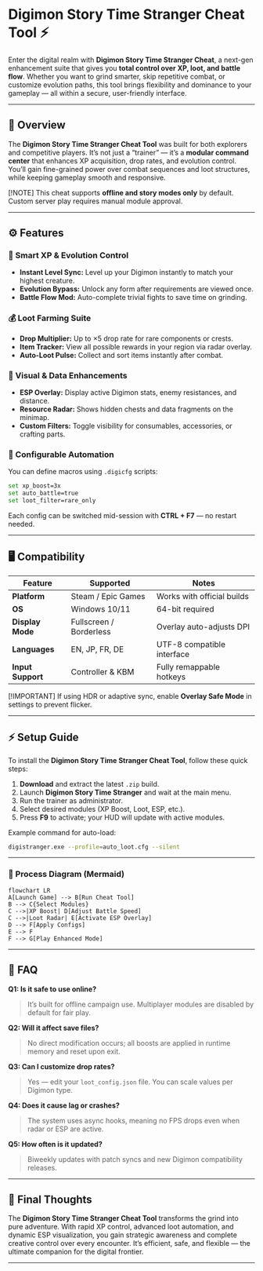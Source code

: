 # Digimon Story Time Stranger Cheat Tool ⚡

Enter the digital realm with **Digimon Story Time Stranger Cheat**, a next-gen enhancement suite that gives you **total control over XP, loot, and battle flow**. Whether you want to grind smarter, skip repetitive combat, or customize evolution paths, this tool brings flexibility and dominance to your gameplay — all within a secure, user-friendly interface.

---

## 🧩 Overview

The **Digimon Story Time Stranger Cheat Tool** was built for both explorers and competitive players. It’s not just a “trainer” — it’s a **modular command center** that enhances XP acquisition, drop rates, and evolution control. You’ll gain fine-grained power over combat sequences and loot structures, while keeping gameplay smooth and responsive.

[!NOTE]
This cheat supports **offline and story modes only** by default. Custom server play requires manual module approval.

---

## ⚙️ Features

### 🧠 Smart XP & Evolution Control

* **Instant Level Sync:** Level up your Digimon instantly to match your highest creature.
* **Evolution Bypass:** Unlock any form after requirements are viewed once.
* **Battle Flow Mod:** Auto-complete trivial fights to save time on grinding.

### 💰 Loot Farming Suite

* **Drop Multiplier:** Up to ×5 drop rate for rare components or crests.
* **Item Tracker:** View all possible rewards in your region via radar overlay.
* **Auto-Loot Pulse:** Collect and sort items instantly after combat.

### 🔮 Visual & Data Enhancements

* **ESP Overlay:** Display active Digimon stats, enemy resistances, and distance.
* **Resource Radar:** Shows hidden chests and data fragments on the minimap.
* **Custom Filters:** Toggle visibility for consumables, accessories, or crafting parts.

### 🧩 Configurable Automation

You can define macros using `.digicfg` scripts:

```bash
set xp_boost=3x
set auto_battle=true
set loot_filter=rare_only
```

Each config can be switched mid-session with **CTRL + F7** — no restart needed.

---

## 🖥 Compatibility

| Feature           | Supported               | Notes                      |
| ----------------- | ----------------------- | -------------------------- |
| **Platform**      | Steam / Epic Games      | Works with official builds |
| **OS**            | Windows 10/11           | 64-bit required            |
| **Display Mode**  | Fullscreen / Borderless | Overlay auto-adjusts DPI   |
| **Languages**     | EN, JP, FR, DE          | UTF-8 compatible interface |
| **Input Support** | Controller & KBM        | Fully remappable hotkeys   |

[!IMPORTANT]
If using HDR or adaptive sync, enable **Overlay Safe Mode** in settings to prevent flicker.

---

## ⚡ Setup Guide

To install the **Digimon Story Time Stranger Cheat Tool**, follow these quick steps:

1. **Download** and extract the latest `.zip` build.
2. Launch **Digimon Story Time Stranger** and wait at the main menu.
3. Run the trainer as administrator.
4. Select desired modules (XP Boost, Loot, ESP, etc.).
5. Press **F9** to activate; your HUD will update with active modules.

Example command for auto-load:

```bash
digistranger.exe --profile=auto_loot.cfg --silent
```

---

### 🧭 Process Diagram (Mermaid)

```mermaid
flowchart LR
A[Launch Game] --> B[Run Cheat Tool]
B --> C{Select Modules}
C -->|XP Boost| D[Adjust Battle Speed]
C -->|Loot Radar| E[Activate ESP Overlay]
D --> F[Apply Configs]
E --> F
F --> G[Play Enhanced Mode]
```

---

## 💬 FAQ

**Q1: Is it safe to use online?**

> It’s built for offline campaign use. Multiplayer modules are disabled by default for fair play.

**Q2: Will it affect save files?**

> No direct modification occurs; all boosts are applied in runtime memory and reset upon exit.

**Q3: Can I customize drop rates?**

> Yes — edit your `loot_config.json` file. You can scale values per Digimon type.

**Q4: Does it cause lag or crashes?**

> The system uses async hooks, meaning no FPS drops even when radar or ESP are active.

**Q5: How often is it updated?**

> Biweekly updates with patch syncs and new Digimon compatibility releases.

---

## 🔔 Final Thoughts

The **Digimon Story Time Stranger Cheat Tool** transforms the grind into pure adventure. With rapid XP control, advanced loot automation, and dynamic ESP visualization, you gain strategic awareness and complete creative control over every encounter. It’s efficient, safe, and flexible — the ultimate companion for the digital frontier.

---
